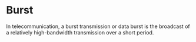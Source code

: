 # Burst


In telecommunication, a burst transmission or data burst is the
broadcast of a relatively high-bandwidth transmission over a short
period.

